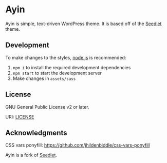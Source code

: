# Ayin

Ayin is simple, text-driven WordPress theme. It is based off of the [Seedlet](https://wordpress.com/theme/seedlet) theme.

## Development

To make changes to the styles, [node.js](https://nodejs.org/en/) is recommended:

1. `npm i` to install the required development dependencies
2. `npm start` to start the development server
3. Make changes in `assets/sass`

## License

GNU General Public License v2 or later.

URI: [LICENSE](https://github.com/Automattic/themes/blob/master/ayin/LICENSE)

## Acknowledgments
CSS vars ponyfill: https://github.com/jhildenbiddle/css-vars-ponyfill

Ayin is a fork of [Seedlet](https://wordpress.com/theme/seedlet/).
